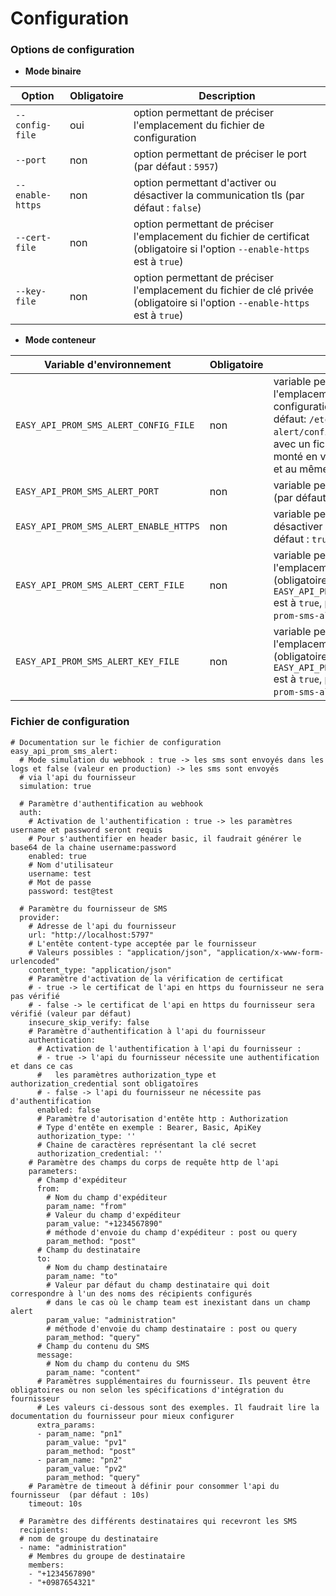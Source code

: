 # Configuration

### Options de configuration

- **Mode binaire**

|Option|Obligatoire|Description|
|------|-----------|-----------|
`--config-file`|oui|option permettant de préciser l'emplacement du fichier de configuration
`--port`|non|option permettant de préciser le port (par défaut : `5957`)
`--enable-https`|non|option permettant d'activer ou désactiver la communication tls (par défaut : `false`)
`--cert-file`|non|option permettant de préciser l'emplacement du fichier de certificat (obligatoire si l'option `--enable-https` est à `true`)
`--key-file`|non|option permettant de préciser l'emplacement du fichier de clé privée (obligatoire si l'option `--enable-https` est à `true`)

- **Mode conteneur**

|Variable d'environnement|Obligatoire|Description|
|------------------------|-----------|-----------|
`EASY_API_PROM_SMS_ALERT_CONFIG_FILE`|non|variable permettant de préciser l'emplacement du fichier de configuration dans le conteneur (par défaut: `/etc/easy-api-prom-sms-alert/config.yaml`). Il peut être écrasé avec un fichier externe si celui-ci est monté en volume avec le même nom et au même emplacement.
`EASY_API_PROM_SMS_ALERT_PORT`|non|variable permettant de préciser le port (par défaut : `5957`)
`EASY_API_PROM_SMS_ALERT_ENABLE_HTTPS`|non|variable permettant d'activer ou désactiver la communication tls (par défaut : `true`)
`EASY_API_PROM_SMS_ALERT_CERT_FILE`|non|variable permettant de préciser l'emplacement du fichier de certificat (obligatoire si la variable `EASY_API_PROM_SMS_ALERT_ENABLE_HTTPS` est à `true`, par défaut : `/etc/easy-api-prom-sms-alert/tls/server.crt`)
`EASY_API_PROM_SMS_ALERT_KEY_FILE`|non|variable permettant de préciser l'emplacement du fichier de clé privée (obligatoire si la variable `EASY_API_PROM_SMS_ALERT_ENABLE_HTTPS` est à `true`, par défaut : `/etc/easy-api-prom-sms-alert/tls/server.key`)

### Fichier de configuration

```
# Documentation sur le fichier de configuration
easy_api_prom_sms_alert:
  # Mode simulation du webhook : true -> les sms sont envoyés dans les logs et false (valeur en production) -> les sms sont envoyés 
  # via l'api du fournisseur
  simulation: true
  
  # Paramètre d'authentification au webhook
  auth:
    # Activation de l'authentification : true -> les paramètres username et password seront requis
    # Pour s'authentifier en header basic, il faudrait générer le base64 de la chaine username:password
    enabled: true
    # Nom d'utilisateur
    username: test
    # Mot de passe
    password: test@test

  # Paramètre du fournisseur de SMS
  provider:
    # Adresse de l'api du fournisseur
    url: "http://localhost:5797"
    # L'entête content-type acceptée par le fournisseur
    # Valeurs possibles : "application/json", "application/x-www-form-urlencoded"
    content_type: "application/json"
    # Paramètre d'activation de la vérification de certificat
    # - true -> le certificat de l'api en https du fournisseur ne sera pas vérifié
    # - false -> le certificat de l'api en https du fournisseur sera vérifié (valeur par défaut)
    insecure_skip_verify: false
    # Paramètre d'authentification à l'api du fournisseur
    authentication:
      # Activation de l'authentification à l'api du fournisseur : 
      # - true -> l'api du fournisseur nécessite une authentification et dans ce cas 
      #   les paramètres authorization_type et authorization_credential sont obligatoires
      # - false -> l'api du fournisseur ne nécessite pas d'authentification
      enabled: false
      # Paramètre d'autorisation d'entête http : Authorization
      # Type d'entête en exemple : Bearer, Basic, ApiKey
      authorization_type: ''
      # Chaine de caractères représentant la clé secret
      authorization_credential: ''
    # Paramètre des champs du corps de requête http de l'api    
    parameters:
      # Champ d'expéditeur
      from:
        # Nom du champ d'expéditeur
        param_name: "from"
        # Valeur du champ d'expéditeur
        param_value: "+1234567890"
        # méthode d'envoie du champ d'expéditeur : post ou query
        param_method: "post"
      # Champ du destinataire
      to:
        # Nom du champ destinataire
        param_name: "to"
        # Valeur par défaut du champ destinataire qui doit correspondre à l'un des noms des récipients configurés
        # dans le cas où le champ team est inexistant dans un champ alert
        param_value: "administration"
        # méthode d'envoie du champ destinataire : post ou query
        param_method: "query"
      # Champ du contenu du SMS
      message:
        # Nom du champ du contenu du SMS
        param_name: "content"
      # Paramètres supplémentaires du fournisseur. Ils peuvent être obligatoires ou non selon les spécifications d'intégration du fournisseur
      # Les valeurs ci-dessous sont des exemples. Il faudrait lire la documentation du fournisseur pour mieux configurer
      extra_params:
      - param_name: "pn1"
        param_value: "pv1"
        param_method: "post"
      - param_name: "pn2"
        param_value: "pv2"
        param_method: "query"
    # Paramètre de timeout à définir pour consommer l'api du fournisseur  (par défaut : 10s)
    timeout: 10s

  # Paramètre des différents destinataires qui recevront les SMS
  recipients:
  # nom de groupe du destinataire
  - name: "administration"
    # Membres du groupe de destinataire 
    members:
    - "+1234567890"
    - "+0987654321"
```